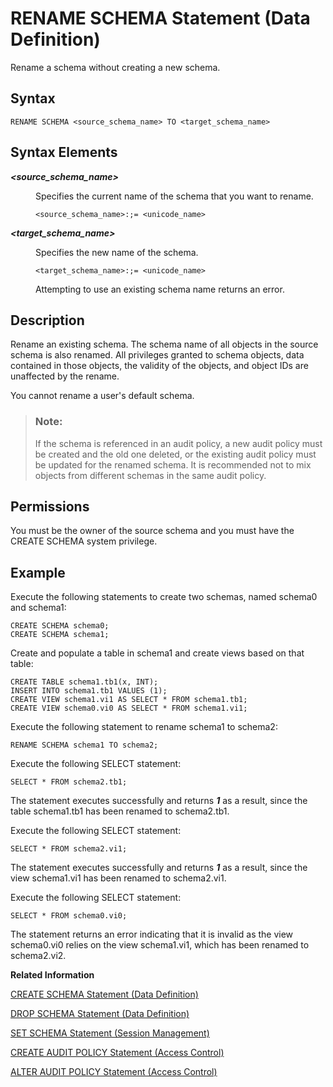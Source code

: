 <!-- loioa52198083ad642f79851b8f501aad7f5 -->

# RENAME SCHEMA Statement \(Data Definition\)

Rename a schema without creating a new schema.



## Syntax

```
RENAME SCHEMA <source_schema_name> TO <target_schema_name>
```



<a name="loioa52198083ad642f79851b8f501aad7f5__section_ljw_wrq_cgb"/>

## Syntax Elements


<dl>
<dt><b>

*<source\_schema\_name\>*

</b></dt>
<dd>

Specifies the current name of the schema that you want to rename.

```
<source_schema_name>:;= <unicode_name>
```



</dd><dt><b>

*<target\_schema\_name\>*

</b></dt>
<dd>

Specifies the new name of the schema.

```
<target_schema_name>:;= <unicode_name>
```

Attempting to use an existing schema name returns an error.



</dd>
</dl>



<a name="loioa52198083ad642f79851b8f501aad7f5__section_krz_5sq_cgb"/>

## Description

Rename an existing schema. The schema name of all objects in the source schema is also renamed. All privileges granted to schema objects, data contained in those objects, the validity of the objects, and object IDs are unaffected by the rename.

You cannot rename a user's default schema.

> ### Note:  
> If the schema is referenced in an audit policy, a new audit policy must be created and the old one deleted, or the existing audit policy must be updated for the renamed schema. It is recommended not to mix objects from different schemas in the same audit policy.



<a name="loioa52198083ad642f79851b8f501aad7f5__section_pd2_lwt_dgb"/>

## Permissions

You must be the owner of the source schema and you must have the CREATE SCHEMA system privilege.



<a name="loioa52198083ad642f79851b8f501aad7f5__section_idy_jtq_cgb"/>

## Example

Execute the following statements to create two schemas, named schema0 and schema1:

```
CREATE SCHEMA schema0;
CREATE SCHEMA schema1;
```

Create and populate a table in schema1 and create views based on that table:

```
CREATE TABLE schema1.tb1(x, INT);
INSERT INTO schema1.tb1 VALUES (1);
CREATE VIEW schema1.vi1 AS SELECT * FROM schema1.tb1;
CREATE VIEW schema0.vi0 AS SELECT * FROM schema1.vi1;
```

Execute the following statement to rename schema1 to schema2:

```
RENAME SCHEMA schema1 TO schema2;
```

Execute the following SELECT statement:

```
SELECT * FROM schema2.tb1;
```

The statement executes successfully and returns ***1*** as a result, since the table schema1.tb1 has been renamed to schema2.tb1.

Execute the following SELECT statement:

```
SELECT * FROM schema2.vi1;
```

The statement executes successfully and returns ***1*** as a result, since the view schema1.vi1 has been renamed to schema2.vi1.

Execute the following SELECT statement:

```
SELECT * FROM schema0.vi0;
```

The statement returns an error indicating that it is invalid as the view schema0.vi0 relies on the view schema1.vi1, which has been renamed to schema2.vi2.

**Related Information**  


[CREATE SCHEMA Statement \(Data Definition\)](create-schema-statement-data-definition-20d4eca.md "Creates a schema in the current database.")

[DROP SCHEMA Statement \(Data Definition\)](drop-schema-statement-data-definition-20d7891.md "Removes a schema.")

[SET SCHEMA Statement \(Session Management\)](set-schema-statement-session-management-20fd550.md "Changes the default schema for the session to the specified schema.")

[CREATE AUDIT POLICY Statement \(Access Control\)](create-audit-policy-statement-access-control-20d3d56.md "Creates an audit policy.")

[ALTER AUDIT POLICY Statement \(Access Control\)](alter-audit-policy-statement-access-control-20cfb7b.md "Enables or disables an audit policy, changes audit trail target types for an audit policy, and configures the retention period of the policy.")

